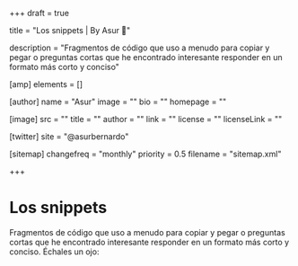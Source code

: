 +++
draft = true

title = "Los snippets | By Asur 🧐"

description = "Fragmentos de código que uso a menudo para copiar y pegar o preguntas cortas que he encontrado interesante responder en un formato más corto y conciso"

[amp]
    elements = []

[author]
    name = "Asur"
    image = ""
    bio = ""
    homepage = ""

[image]
    src = ""
    title = ""
    author = ""
    link = ""
    license = ""
    licenseLink = ""

[twitter]
    site = "@asurbernardo"

[sitemap]
  changefreq = "monthly"
  priority = 0.5
  filename = "sitemap.xml"

+++

# Los snippets

Fragmentos de código que uso a menudo para copiar y pegar o preguntas cortas que he encontrado interesante responder en un formato más corto y conciso. Échales un ojo:
